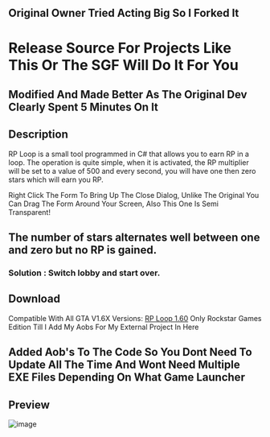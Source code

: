 ## Original Owner Tried Acting Big So I Forked It
# Release Source For Projects Like This Or The SGF Will Do It For You
## Modified And Made Better As The Original Dev Clearly Spent 5 Minutes On It

## Description
RP Loop is a small tool programmed in C# that allows you to earn RP in a loop. The operation is quite simple, when it is activated, the RP multiplier will be set to a value of 500 and every second, you will have one then zero stars which will earn you RP.

Right Click The Form To Bring Up The Close Dialog, 
Unlike The Original You Can Drag The Form Around Your Screen,
Also This One Is Semi Transparent!

## The number of stars alternates well between one and zero but no RP is gained.
### Solution : Switch lobby and start over.
 
## Download
Compatible With All GTA V1.6X Versions:
[RP Loop 1.60](https://github.com/dr-NHA/RP-Loop/blob/main/RP_Loop_NHA/RP_Loop_NHA/bin/Release/RP_Loop_NHA.exe)
Only Rockstar Games Edition Till I Add My Aobs For My External Project In Here

## Added Aob's To The Code So You Dont Need To Update All The Time And Wont Need Multiple EXE Files Depending On What Game Launcher

## Preview
![image](https://user-images.githubusercontent.com/56168811/172918710-f4d49c94-f966-4f6a-b547-72c346f62623.png)
